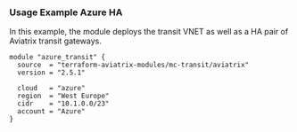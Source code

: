 ### Usage Example Azure HA

In this example, the module deploys the transit VNET as well as a HA pair of Aviatrix transit gateways.

```hcl
module "azure_transit" {
  source  = "terraform-aviatrix-modules/mc-transit/aviatrix"
  version = "2.5.1"

  cloud   = "azure"
  region  = "West Europe"
  cidr    = "10.1.0.0/23"
  account = "Azure"
}
```